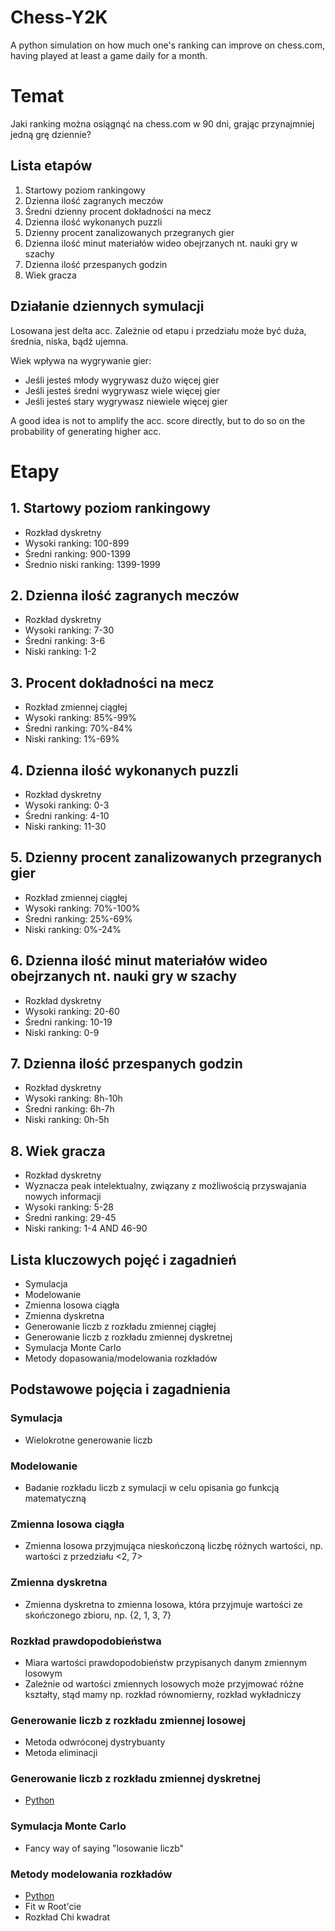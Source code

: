 # Chess-Y2K
A python simulation on how much one's ranking can improve on chess.com, 
having played at least a game daily for a month.


# Temat
Jaki ranking można osiągnąć na chess.com w 90 dni, grając przynajmniej jedną grę dziennie?


## Lista etapów 
1. Startowy poziom rankingowy 
2. Dzienna ilość zagranych meczów 
3. Średni dzienny procent dokładności na mecz 
4. Dzienna ilość wykonanych puzzli 
5. Dzienny procent zanalizowanych przegranych gier 
6. Dzienna ilość minut materiałów wideo obejrzanych nt. nauki gry w szachy 
7. Dzienna ilość przespanych godzin 
8. Wiek gracza


## Działanie dziennych symulacji
Losowana jest delta acc. Zależnie od etapu i przedziału może być duża, średnia, niska, bądź ujemna.

Wiek wpływa na wygrywanie gier:
- Jeśli jesteś młody wygrywasz dużo więcej gier
- Jeśli jesteś średni wygrywasz wiele więcej gier
- Jeśli jesteś stary wygrywasz niewiele więcej gier

A good idea is not to amplify the acc. score directly, but to do so on the probability of generating higher acc.


# Etapy
## 1. Startowy poziom rankingowy
- Rozkład dyskretny
- Wysoki ranking: 100-899
- Średni ranking: 900-1399
- Średnio niski ranking: 1399-1999

## 2. Dzienna ilość zagranych meczów
- Rozkład dyskretny
- Wysoki ranking: 7-30
- Średni ranking: 3-6 
- Niski ranking: 1-2 

## 3. Procent dokładności na mecz 
- Rozkład zmiennej ciągłej 
- Wysoki ranking: 85%-99%
- Średni ranking: 70%-84% 
- Niski ranking: 1%-69% 

## 4. Dzienna ilość wykonanych puzzli 
- Rozkład dyskretny 
- Wysoki ranking: 0-3 
- Średni ranking: 4-10 
- Niski ranking: 11-30 

## 5. Dzienny procent zanalizowanych przegranych gier 
- Rozkład zmiennej ciągłej 
- Wysoki ranking: 70%-100%
- Średni ranking: 25%-69%
- Niski ranking: 0%-24%

## 6. Dzienna ilość minut materiałów wideo obejrzanych nt. nauki gry w szachy 
- Rozkład dyskretny 
- Wysoki ranking: 20-60
- Średni ranking: 10-19
- Niski ranking: 0-9

## 7. Dzienna ilość przespanych godzin 
- Rozkład dyskretny 
- Wysoki ranking: 8h-10h
- Średni ranking: 6h-7h
- Niski ranking: 0h-5h

## 8. Wiek gracza 
- Rozkład dyskretny 
- Wyznacza peak intelektualny, związany z możliwością przyswajania nowych informacji 
- Wysoki ranking: 5-28
- Średni ranking: 29-45
- Niski ranking: 1-4 AND 46-90


## Lista kluczowych pojęć i zagadnień
- Symulacja
- Modelowanie
- Zmienna losowa ciągła
- Zmienna dyskretna
- Generowanie liczb z rozkładu zmiennej ciągłej
- Generowanie liczb z rozkładu zmiennej dyskretnej
- Symulacja Monte Carlo
- Metody dopasowania/modelowania rozkładów

## Podstawowe pojęcia i zagadnienia
### Symulacja
- Wielokrotne generowanie liczb

### Modelowanie
- Badanie rozkładu liczb z symulacji w celu opisania go funkcją matematyczną

### Zmienna losowa ciągła
- Zmienna losowa przyjmująca nieskończoną liczbę różnych wartości, np. wartości z przedziału <2, 7> 

### Zmienna dyskretna
- Zmienna dyskretna to zmienna losowa, która przyjmuje wartości ze skończonego zbioru, np. {2, 1, 3, 7}

### Rozkład prawdopodobieństwa
- Miara wartości prawdopodobieństw przypisanych danym zmiennym losowym
- Zależnie od wartości zmiennych losowych może przyjmować różne kształty, stąd mamy np. rozkład równomierny, rozkład wykładniczy

### Generowanie liczb z rozkładu zmiennej losowej
- Metoda odwróconej dystrybuanty
- Metoda eliminacji

### Generowanie liczb z rozkładu zmiennej dyskretnej
- [Python](https://www.shorturl.at/DMS03)

### Symulacja Monte Carlo
- Fancy way of saying "losowanie liczb" 

### Metody modelowania rozkładów
- [Python](https://www.shorturl.at/aeOU5)
- Fit w Root'cie
- Rozkład Chi kwadrat
